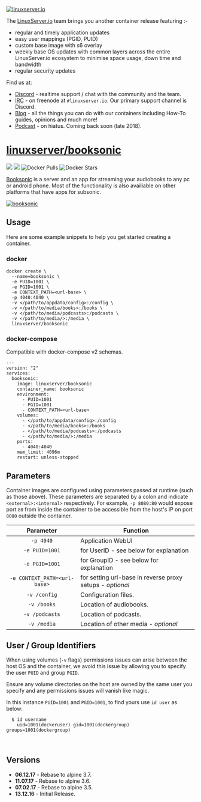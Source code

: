 <a href="https://linuxserver.io" rel="linuxserver.io">![linuxserver.io](https://raw.githubusercontent.com/linuxserver/docker-templates/master/linuxserver.io/img/linuxserver_medium.png)</a>

The [LinuxServer.io](https://linuxserver.io) team brings you another container release featuring :-

 * regular and timely application updates
 * easy user mappings (PGID, PUID)
 * custom base image with s6 overlay
 * weekly base OS updates with common layers across the entire LinuxServer.io ecosystem to minimise space usage, down time and bandwidth
 * regular security updates

Find us at:
* [Discord](https://discord.gg/YWrKVTn) - realtime support / chat with the community and the team.
* [IRC](https://irc.linuxserver.io) - on freenode at `#linuxserver.io`. Our primary support channel is Discord.
* [Blog](https://blog.linuxserver.io) - all the things you can do with our containers including How-To guides, opinions and much more!
* [Podcast](https://podcast.linuxserver.io) - on hiatus. Coming back soon (late 2018).

# [linuxserver/booksonic](https://github.com/linuxserver/docker-booksonic)
[![](https://images.microbadger.com/badges/version/linuxserver/booksonic.svg)](https://microbadger.com/images/linuxserverbooksonic "Get your own version badge on microbadger.com")
[![](https://images.microbadger.com/badges/image/linuxserver/booksonic.svg)](https://microbadger.com/images/linuxserver/booksonic "Get your own version badge on microbadger.com")
![Docker Pulls](https://img.shields.io/docker/pulls/linuxserver/booksonic.svg)
![Docker Stars](https://img.shields.io/docker/stars/linuxserver/booksonic.svg)

[Booksonic](http://booksonic.org) is a server and an app for streaming your audiobooks to any pc or android phone. Most of the functionality is also availiable on other platforms that have apps for subsonic.

<a href="http://booksonic.org" rel="booksonic">![booksonic](https://raw.githubusercontent.com/linuxserver/docker-templates/master/linuxserver.io/img/booksonic.png)</a>

## Usage

Here are some example snippets to help you get started creating a container.

### docker

```
docker create \
  --name=booksonic \
  -e PUID=1001 \
  -e PGID=1001 \
  -e CONTEXT_PATH=<url-base> \
  -p 4040:4040 \
  -v </path/to/appdata/config>:/config \
  -v </path/to/media/books>:/books \
  -v </path/to/media/podcasts>:/podcasts \
  -v </path/to/media/>:/media \
  linuxserver/booksonic
```


### docker-compose

Compatible with docker-compose v2 schemas.

```
---
version: "2"
services:
  booksonic:
    image: linuxserver/booksonic
    container_name: booksonic
    environment:
      - PUID=1001
      - PGID=1001
      - CONTEXT_PATH=<url-base>
    volumes:
      - </path/to/appdata/config>:/config
      - </path/to/media/books>:/books
      - </path/to/media/podcasts>:/podcasts
      - </path/to/media/>:/media
    ports:
      - 4040:4040
    mem_limit: 4096m
    restart: unless-stopped
```

## Parameters

Container images are configured using parameters passed at runtime (such as those above). These parameters are separated by a colon and indicate `<external>:<internal>` respectively. For example, `-p 8080:80` would expose port `80` from inside the container to be accessible from the host's IP on port `8080` outside the container.

| Parameter | Function |
| :----: | --- |
| `-p 4040` | Application WebUI |
| `-e PUID=1001` | for UserID - see below for explanation |
| `-e PGID=1001` | for GroupID - see below for explanation |
| `-e CONTEXT_PATH=<url-base>` | for setting url-base in reverse proxy setups - *optional* |
| `-v /config` | Configuration files. |
| `-v /books` | Location of audiobooks. |
| `-v /podcasts` | Location of podcasts. |
| `-v /media` | Location of other media - *optional* |

## User / Group Identifiers

When using volumes (`-v` flags) permissions issues can arise between the host OS and the container, we avoid this issue by allowing you to specify the user `PUID` and group `PGID`.

Ensure any volume directories on the host are owned by the same user you specify and any permissions issues will vanish like magic.

In this instance `PUID=1001` and `PGID=1001`, to find yours use `id user` as below:

```
  $ id username
    uid=1001(dockeruser) gid=1001(dockergroup) groups=1001(dockergroup)
```

&nbsp;

## Versions

* **06.12.17** - Rebase to alpine 3.7.
* **11.07.17** - Rebase to alpine 3.6.
* **07.02.17** - Rebase to alpine 3.5.
* **13.12.16** - Initial Release.
